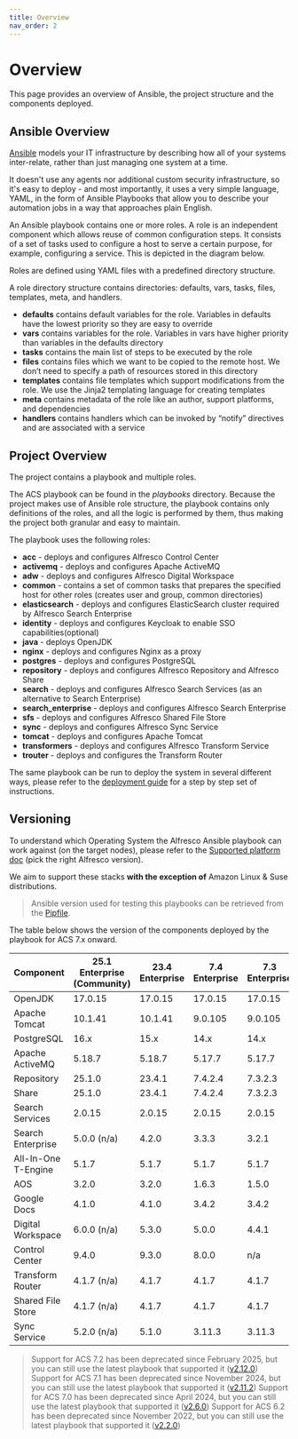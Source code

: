 ```yaml
---
title: Overview
nav_order: 2
---
```


# Overview

This page provides an overview of Ansible, the project structure and the components deployed.

## Ansible Overview

[Ansible](https://www.ansible.com/overview/how-ansible-works) models your IT
infrastructure by describing how all of your systems inter-relate, rather than
just managing one system at a time.

It doesn't use any agents nor additional custom security infrastructure, so it's
easy to deploy - and most importantly, it uses a very simple language, YAML, in
the form of Ansible Playbooks that allow you to describe your automation jobs in
a way that approaches plain English.

An Ansible playbook contains one or more roles. A role is an independent
component which allows reuse of common configuration steps. It consists of a set
of tasks used to configure a host to serve a certain purpose, for example,
configuring a service. This is depicted in the diagram below.

Roles are defined using YAML files with a predefined directory structure.

A role directory structure contains directories: defaults, vars, tasks, files,
templates, meta, and handlers.

* **defaults** contains default variables for the role. Variables in defaults
  have the lowest priority so they are easy to override
* **vars** contains variables for the role. Variables in vars have higher priority than variables in the defaults directory
* **tasks** contains the main list of steps to be executed by the role
* **files** contains files which we want to be copied to the remote host. We don’t need to specify a path of resources stored in this directory
* **templates** contains file templates which support modifications from the role. We use the Jinja2 templating language for creating templates
* **meta** contains metadata of the role like an author, support platforms, and dependencies
* **handlers** contains handlers which can be invoked by “notify” directives and are associated with a service

## Project Overview

The project contains a playbook and multiple roles.

The ACS playbook can be found in the _playbooks_ directory. Because the project
makes use of Ansible role structure, the playbook contains only definitions of
the roles, and all the logic is performed by them, thus making the project both
granular and easy to maintain.

The playbook uses the following roles:

* **acc** - deploys and configures Alfresco Control Center
* **activemq** - deploys and configures Apache ActiveMQ
* **adw** - deploys and configures Alfresco Digital Workspace
* **common** - contains a set of common tasks that prepares the specified host
  for other roles (creates user and group, common directories)
* **elasticsearch** - deploys and configures ElasticSearch cluster required by
  Alfresco Search Enterprise
* **identity** - deploys and configures Keycloak to enable SSO
  capabilities(optional)
* **java** - deploys OpenJDK
* **nginx** - deploys and configures Nginx as a proxy
* **postgres** - deploys and configures PostgreSQL
* **repository** - deploys and configures Alfresco Repository and Alfresco Share
* **search** - deploys and configures Alfresco Search Services (as
  an alternative to Search Enterprise)
* **search_enterprise** - deploys and configures Alfresco Search Enterprise
* **sfs** - deploys and configures Alfresco Shared File Store
* **sync** - deploys and configures Alfresco Sync Service
* **tomcat** - deploys and configures Apache Tomcat
* **transformers** - deploys and configures Alfresco Transform Service
* **trouter** - deploys and configures the Transform Router

The same playbook can be run to deploy the system in several different ways,
please refer to the [deployment guide](./deployment-guide.md) for a step by step
set of instructions.

## Versioning

To understand which Operating System the Alfresco Ansible playbook can work
against (on the target nodes), please refer to the [Supported platform
doc][support] (pick the right
Alfresco version).

We aim to support these stacks **with the exception of** Amazon Linux & Suse
distributions.

> Ansible version used for testing this playbooks can be retrieved from the
> [Pipfile](https://github.com/Alfresco/alfresco-ansible-deployment/blob/master/Pipfile).

The table below shows the version of the components deployed by the playbook for
ACS 7.x onward.

| Component           | 25.1 Enterprise (Community) | 23.4 Enterprise | 7.4 Enterprise | 7.3 Enterprise |
| ------------------- | --------------------------- | --------------- | -------------- | -------------- |
| OpenJDK             | 17.0.15                     | 17.0.15         | 17.0.15        | 17.0.15        |
| Apache Tomcat       | 10.1.41                     | 10.1.41         | 9.0.105        | 9.0.105        |
| PostgreSQL          | 16.x                        | 15.x            | 14.x           | 14.x           |
| Apache ActiveMQ     | 5.18.7                      | 5.18.7          | 5.17.7         | 5.17.7         |
| Repository          | 25.1.0                      | 23.4.1          | 7.4.2.4        | 7.3.2.3        |
| Share               | 25.1.0                      | 23.4.1          | 7.4.2.4        | 7.3.2.3        |
| Search Services     | 2.0.15                      | 2.0.15          | 2.0.15         | 2.0.15         |
| Search Enterprise   | 5.0.0  (n/a)                | 4.2.0           | 3.3.3          | 3.2.1          |
| All-In-One T-Engine | 5.1.7                       | 5.1.7           | 5.1.7          | 5.1.7          |
| AOS                 | 3.2.0                       | 3.2.0           | 1.6.3          | 1.5.0          |
| Google Docs         | 4.1.0                       | 4.1.0           | 3.4.2          | 3.4.2          |
| Digital Workspace   | 6.0.0 (n/a)                 | 5.3.0           | 5.0.0          | 4.4.1          |
| Control Center      | 9.4.0                       | 9.3.0           | 8.0.0          | n/a            |
| Transform Router    | 4.1.7 (n/a)                 | 4.1.7           | 4.1.7          | 4.1.7          |
| Shared File Store   | 4.1.7 (n/a)                 | 4.1.7           | 4.1.7          | 4.1.7          |
| Sync Service        | 5.2.0 (n/a)                 | 5.1.0           | 3.11.3         | 3.11.3         |

> Support for ACS 7.2 has been deprecated since February 2025, but you can still use the latest playbook that supported it ([v2.12.0](https://github.com/Alfresco/alfresco-ansible-deployment/releases/tag/v2.12.0))
> Support for ACS 7.1 has been deprecated since November 2024, but you can still use the latest playbook that supported it ([v2.11.2](https://github.com/Alfresco/alfresco-ansible-deployment/releases/tag/v2.11.2))
> Support for ACS 7.0 has been deprecated since April 2024, but you can still use the latest playbook that supported it ([v2.6.0](https://github.com/Alfresco/alfresco-ansible-deployment/releases/tag/v2.6.0))
> Support for ACS 6.2 has been deprecated since November 2022, but you can still use the latest playbook that supported it ([v2.2.0](https://github.com/Alfresco/alfresco-ansible-deployment/releases/tag/v2.2.0))

[support]: https://support.hyland.com/r/Alfresco/Alfresco-Content-Services/25.1/Alfresco-Content-Services/Supported-Platforms

